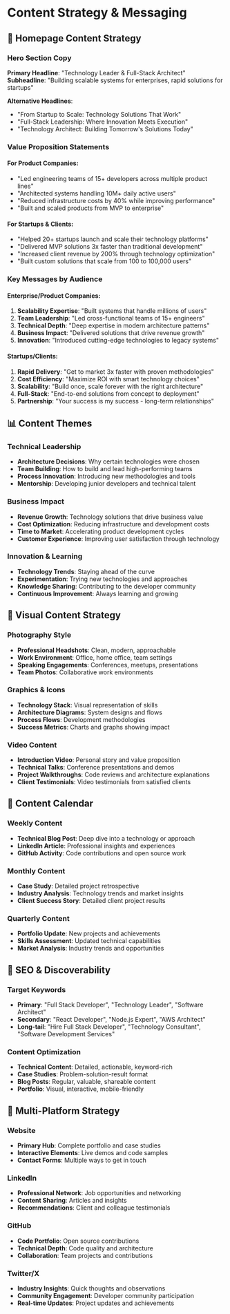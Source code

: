 # Content Strategy & Messaging

## 🎯 Homepage Content Strategy

### Hero Section Copy

**Primary Headline**: "Technology Leader & Full-Stack Architect"
**Subheadline**: "Building scalable systems for enterprises, rapid solutions for startups"

**Alternative Headlines**:
- "From Startup to Scale: Technology Solutions That Work"
- "Full-Stack Leadership: Where Innovation Meets Execution"
- "Technology Architect: Building Tomorrow's Solutions Today"

### Value Proposition Statements

#### For Product Companies:
- "Led engineering teams of 15+ developers across multiple product lines"
- "Architected systems handling 10M+ daily active users"
- "Reduced infrastructure costs by 40% while improving performance"
- "Built and scaled products from MVP to enterprise"

#### For Startups & Clients:
- "Helped 20+ startups launch and scale their technology platforms"
- "Delivered MVP solutions 3x faster than traditional development"
- "Increased client revenue by 200% through technology optimization"
- "Built custom solutions that scale from 100 to 100,000 users"

### Key Messages by Audience

#### Enterprise/Product Companies:
1. **Scalability Expertise**: "Built systems that handle millions of users"
2. **Team Leadership**: "Led cross-functional teams of 15+ engineers"
3. **Technical Depth**: "Deep expertise in modern architecture patterns"
4. **Business Impact**: "Delivered solutions that drive revenue growth"
5. **Innovation**: "Introduced cutting-edge technologies to legacy systems"

#### Startups/Clients:
1. **Rapid Delivery**: "Get to market 3x faster with proven methodologies"
2. **Cost Efficiency**: "Maximize ROI with smart technology choices"
3. **Scalability**: "Build once, scale forever with the right architecture"
4. **Full-Stack**: "End-to-end solutions from concept to deployment"
5. **Partnership**: "Your success is my success - long-term relationships"

## 📊 Content Themes

### Technical Leadership
- **Architecture Decisions**: Why certain technologies were chosen
- **Team Building**: How to build and lead high-performing teams
- **Process Innovation**: Introducing new methodologies and tools
- **Mentorship**: Developing junior developers and technical talent

### Business Impact
- **Revenue Growth**: Technology solutions that drive business value
- **Cost Optimization**: Reducing infrastructure and development costs
- **Time to Market**: Accelerating product development cycles
- **Customer Experience**: Improving user satisfaction through technology

### Innovation & Learning
- **Technology Trends**: Staying ahead of the curve
- **Experimentation**: Trying new technologies and approaches
- **Knowledge Sharing**: Contributing to the developer community
- **Continuous Improvement**: Always learning and growing

## 🎨 Visual Content Strategy

### Photography Style
- **Professional Headshots**: Clean, modern, approachable
- **Work Environment**: Office, home office, team settings
- **Speaking Engagements**: Conferences, meetups, presentations
- **Team Photos**: Collaborative work environments

### Graphics & Icons
- **Technology Stack**: Visual representation of skills
- **Architecture Diagrams**: System designs and flows
- **Process Flows**: Development methodologies
- **Success Metrics**: Charts and graphs showing impact

### Video Content
- **Introduction Video**: Personal story and value proposition
- **Technical Talks**: Conference presentations and demos
- **Project Walkthroughs**: Code reviews and architecture explanations
- **Client Testimonials**: Video testimonials from satisfied clients

## 📝 Content Calendar

### Weekly Content
- **Technical Blog Post**: Deep dive into a technology or approach
- **LinkedIn Article**: Professional insights and experiences
- **GitHub Activity**: Code contributions and open source work

### Monthly Content
- **Case Study**: Detailed project retrospective
- **Industry Analysis**: Technology trends and market insights
- **Client Success Story**: Detailed client project results

### Quarterly Content
- **Portfolio Update**: New projects and achievements
- **Skills Assessment**: Updated technical capabilities
- **Market Analysis**: Industry trends and opportunities

## 🎯 SEO & Discoverability

### Target Keywords
- **Primary**: "Full Stack Developer", "Technology Leader", "Software Architect"
- **Secondary**: "React Developer", "Node.js Expert", "AWS Architect"
- **Long-tail**: "Hire Full Stack Developer", "Technology Consultant", "Software Development Services"

### Content Optimization
- **Technical Content**: Detailed, actionable, keyword-rich
- **Case Studies**: Problem-solution-result format
- **Blog Posts**: Regular, valuable, shareable content
- **Portfolio**: Visual, interactive, mobile-friendly

## 📱 Multi-Platform Strategy

### Website
- **Primary Hub**: Complete portfolio and case studies
- **Interactive Elements**: Live demos and code samples
- **Contact Forms**: Multiple ways to get in touch

### LinkedIn
- **Professional Network**: Job opportunities and networking
- **Content Sharing**: Articles and insights
- **Recommendations**: Client and colleague testimonials

### GitHub
- **Code Portfolio**: Open source contributions
- **Technical Depth**: Code quality and architecture
- **Collaboration**: Team projects and contributions

### Twitter/X
- **Industry Insights**: Quick thoughts and observations
- **Community Engagement**: Developer community participation
- **Real-time Updates**: Project updates and achievements
